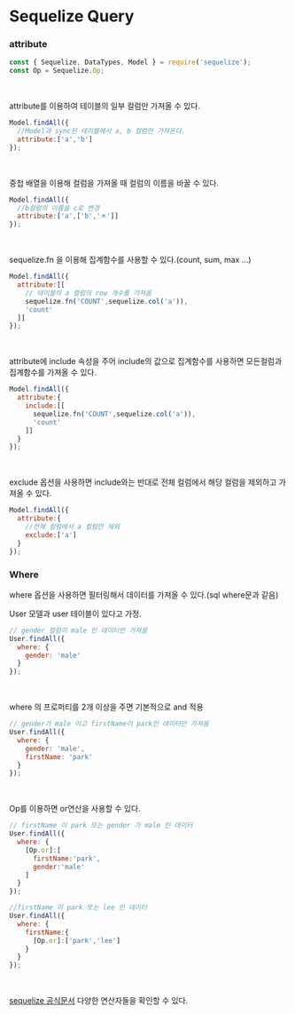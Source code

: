 # Sequelize Query

### attribute

```javascript
const { Sequelize, DataTypes, Model } = require('sequelize');
const Op = Sequelize.Op;
```

<br>

attribute를 이용하여 테이블의 일부 컬럼만 가져올 수 있다.

```javascript
Model.findAll({
  //Model과 sync된 테이블에서 a, b 컬럼만 가져온다.
  attribute:['a','b']
});
```

<br>

중첩 배열을 이용해 컬럼을 가져올 때 컬럼의 이름을 바꿀 수 있다.

```javascript
Model.findAll({
  //b컬럼의 이름을 c로 변경
  attribute:['a',['b','ㅊ']]
});
```

<br>

sequelize.fn 을 이용해 집계함수를 사용할 수 있다.(count, sum, max ...)

```javascript
Model.findAll({
  attribute:[[
    // 테이블의 a 컬럼의 row 개수를 가져옴
    sequelize.fn('COUNT',sequelize.col('a')),
    'count'
  ]]
});
```

<br>

attribute에 include 속성을 주어 include의 값으로 집계함수를 사용하면 모든컬럼과 집계함수를 가져올 수 있다.

```javascript
Model.findAll({
  attribute:{
    include:[[
      sequelize.fn('COUNT',sequelize.col('a')),
      'count'
    ]]
  }
});
```

<br>

exclude 옵션을 사용하면 include와는 반대로 전체 컬럼에서 해당 컬럼을 제외하고 가져올 수 있다.

```javascript
Model.findAll({
  attribute:{
    //전체 컬럼에서 a 컬럼만 제외
    exclude:['a']
  }
});
```

### Where

where 옵션을 사용하면 필터링해서 데이터를 가져올 수 있다.(sql where문과 같음)

User 모델과 user 테이블이 있다고 가정.

```javascript
// gender 컬럼이 male 인 데이터만 가져옴
User.findAll({
  where: {
    gender: 'male' 
  }
});
```

<br>

where 의 프로퍼티를 2개 이상을 주면 기본적으로 and 적용

```javascript
// gender가 male 이고 firstName이 park인 데이터만 가져옴
User.findAll({
  where: {
    gender: 'male',
    firstName: 'park'
  }
});
```

<br>

Op를 이용하면 or연산을 사용할 수 있다.

```javascript
// firstName 이 park 또는 gender 가 male 인 데이터
User.findAll({
  where: {
    [Op.or]:[
      firstName:'park',
      gender:'male'
    ]
  }
});

//firstName 이 park 또는 lee 인 데이터
User.findAll({
  where: {
    firstName:{
      [Op.or]:['park','lee']
    }
  }
});
```

<br>

[sequelize 공식문서](https://sequelize.org/v5/manual/querying.html#operators) 다양한 연산자들을 확인할 수 있다.
